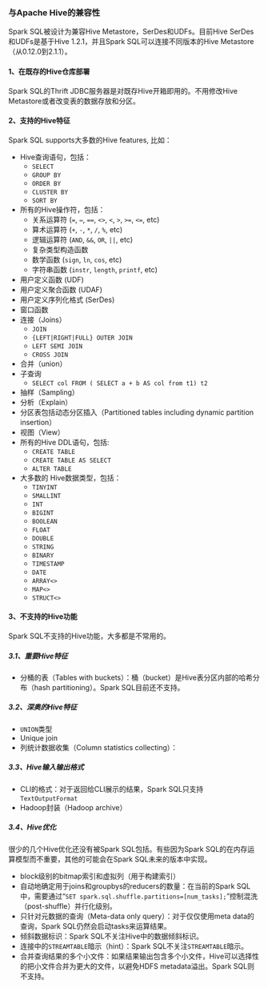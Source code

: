 ### 与Apache Hive的兼容性

Spark SQL被设计为兼容Hive Metastore，SerDes和UDFs。目前Hive SerDes和UDFs是基于Hive 1.2.1，并且Spark SQL可以连接不同版本的Hive Metastore（从0.12.0到2.1.1）。

#### 1、在既存的Hive仓库部署

Spark SQL的Thrift JDBC服务器是对既存Hive开箱即用的。不用修改Hive Metastore或者改变表的数据存放和分区。

#### 2、支持的Hive特征

Spark SQL supports大多数的Hive features, 比如：

- Hive查询语句，包括：
  - `SELECT`
  - `GROUP BY`
  - `ORDER BY`
  - `CLUSTER BY`
  - `SORT BY`
- 所有的Hive操作符，包括：
  - 关系运算符 (`=`, `⇔`, `==`, `<>`, `<`, `>`, `>=`, `<=`, etc)
  - 算术运算符 (`+`, `-`, `*`, `/`, `%`, etc)
  - 逻辑运算符 (`AND`, `&&`, `OR`, `||`, etc)
  - 复杂类型构造函数
  - 数学函数 (`sign`, `ln`, `cos`, etc)
  - 字符串函数 (`instr`, `length`, `printf`, etc)
- 用户定义函数 (UDF)
- 用户定义聚合函数 (UDAF)
- 用户定义序列化格式 (SerDes)
- 窗口函数
- 连接（Joins）
  - `JOIN`
  - `{LEFT|RIGHT|FULL} OUTER JOIN`
  - `LEFT SEMI JOIN`
  - `CROSS JOIN`
- 合并（union）
- 子查询    
  - `SELECT col FROM ( SELECT a + b AS col from t1) t2`
- 抽样（Sampling）
- 分析（Explain）
- 分区表包括动态分区插入（Partitioned tables including dynamic partition insertion）
- 视图（View）
- 所有的Hive DDL语句，包括:     
  - `CREATE TABLE`
  - `CREATE TABLE AS SELECT`
  - `ALTER TABLE`
- 大多数的 Hive数据类型，包括：
  - `TINYINT`
  - `SMALLINT`
  - `INT`
  - `BIGINT`
  - `BOOLEAN`
  - `FLOAT`
  - `DOUBLE`
  - `STRING`
  - `BINARY`
  - `TIMESTAMP`
  - `DATE`
  - `ARRAY<>`
  - `MAP<>`
  - `STRUCT<>`

#### 3、不支持的Hive功能

Spark SQL不支持的Hive功能，大多都是不常用的。

##### 3.1、重要Hive特征

- 分桶的表（Tables with buckets）：桶（bucket）是Hive表分区内部的哈希分布（hash partitioning）。Spark SQL目前还不支持。

##### 3.2、深奥的Hive特征

- `UNION`类型
- Unique join
- 列统计数据收集（Column statistics collecting）：

##### 3.3、Hive输入输出格式

- CLI的格式：对于返回给CLI展示的结果，Spark SQL只支持`TextOutputFormat`
- Hadoop封装（Hadoop archive）

##### 3.4、Hive优化

很少的几个Hive优化还没有被Spark SQL包括。有些因为Spark SQL的在内存运算模型而不重要，其他的可能会在Spark SQL未来的版本中实现。

- block级别的bitmap索引和虚拟列（用于构建索引）
- 自动地确定用于joins和groupbys的reducers的数量：在当前的Spark SQL中，需要通过“`SET spark.sql.shuffle.partitions=[num_tasks];`”控制混洗（post-shuffle）并行化级别。
- 只针对元数据的查询（Meta-data only query）：对于仅仅使用meta data的查询，Spark SQL仍然会启动tasks来运算结果。
- 倾斜数据标识：Spark SQL不关注Hive中的数据倾斜标识。
- 连接中的`STREAMTABLE`暗示（hint）：Spark SQL不关注`STREAMTABLE`暗示。
- 合并查询结果的多个小文件：如果结果输出包含多个小文件，Hive可以选择性的把小文件合并为更大的文件，以避免HDFS metadata溢出。Spark SQL则不支持。


